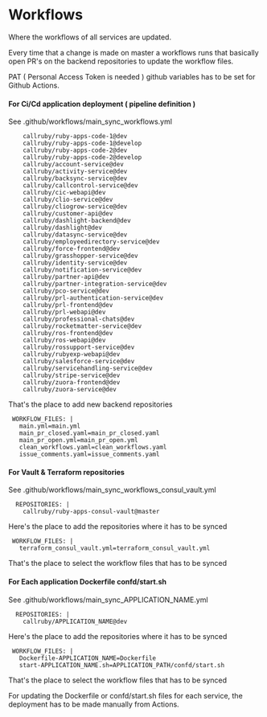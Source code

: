 # Workflows

Where the workflows of all services are updated.

Every time that a change is made on master a workflows runs that basically open PR's on the backend repositories to update the workflow files.


PAT ( Personal Access Token is needed ) github variables has to be set for Github Actions.


#### For Ci/Cd application deployment ( pipeline definition )

See .github/workflows/main_sync_workflows.yml

```  REPOSITORIES: |
    callruby/ruby-apps-code-1@dev
    callruby/ruby-apps-code-1@develop
    callruby/ruby-apps-code-2@dev
    callruby/ruby-apps-code-2@develop
    callruby/account-service@dev
    callruby/activity-service@dev
    callruby/backsync-service@dev
    callruby/callcontrol-service@dev
    callruby/cic-webapi@dev
    callruby/clio-service@dev
    callruby/cliogrow-service@dev
    callruby/customer-api@dev
    callruby/dashlight-backend@dev
    callruby/dashlight@dev
    callruby/datasync-service@dev
    callruby/employeedirectory-service@dev
    callruby/force-frontend@dev
    callruby/grasshopper-service@dev
    callruby/identity-service@dev
    callruby/notification-service@dev
    callruby/partner-api@dev
    callruby/partner-integration-service@dev
    callruby/pco-service@dev
    callruby/prl-authentication-service@dev
    callruby/prl-frontend@dev
    callruby/prl-webapi@dev
    callruby/professional-chats@dev
    callruby/rocketmatter-service@dev
    callruby/ros-frontend@dev
    callruby/ros-webapi@dev
    callruby/rossupport-service@dev
    callruby/rubyexp-webapi@dev
    callruby/salesforce-service@dev
    callruby/servicehandling-service@dev
    callruby/stripe-service@dev
    callruby/zuora-frontend@dev
    callruby/zuora-service@dev
 ```
 That's the place to add new backend repositories
 
 ```
  WORKFLOW_FILES: |
    main.yml=main.yml
    main_pr_closed.yaml=main_pr_closed.yaml
    main_pr_open.yml=main_pr_open.yml
    clean_workflows.yaml=clean_workflows.yaml
    issue_comments.yaml=issue_comments.yaml
   ``` 
   
#### For Vault & Terraform repositories

See .github/workflows/main_sync_workflows_consul_vault.yml

```
  REPOSITORIES: |
    callruby/ruby-apps-consul-vault@master
 ```
 Here's the place to add the repositories where it has to be synced
 
 ```
  WORKFLOW_FILES: |
    terraform_consul_vault.yml=terraform_consul_vault.yml
   ``` 
   
That's the place to select the workflow files that has to be synced
 


#### For Each application Dockerfile confd/start.sh

See .github/workflows/main_sync_APPLICATION_NAME.yml

```
  REPOSITORIES: |
    callruby/APPLICATION_NAME@dev
 ```
 Here's the place to add the repositories where it has to be synced
 
 ```
  WORKFLOW_FILES: |
    Dockerfile-APPLICATION_NAME=Dockerfile
    start-APPLICATION_NAME.sh=APPLICATION_PATH/confd/start.sh
   ``` 
   
That's the place to select the workflow files that has to be synced


For updating the Dockerfile or confd/start.sh files for each service, the deployment has to be made manually from Actions.



